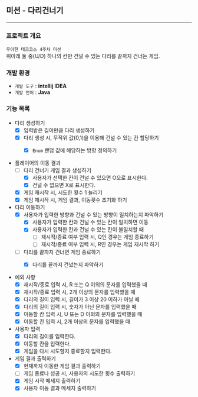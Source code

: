 ## 미션 - 다리건너기

---
### 프로젝트 개요
`우아한 테크코스 4주차 미션`                            
위아래 둘 중(U/D) 하나의 칸만 건널 수 있는 다리를 끝까지 건너는 게임.

### 개발 환경
* `개발 도구` : **intellij IDEA**
* `개발 언어` : **Java**

### 기능 목록

- 다리 생성하기
    - [X] 입력받은 길이만큼 다리 생성하기
    - [X] 다리 생성 시, 무작위 값(0,1)을 이용해 건널 수 있는 칸 할당하기
      -[X] `Enum` 랜덤 값에 해당하는 방향 정의하기  


- 플레이어의 이동 결과
    - [ ] 다리 건너기 게임 결과 생성하기
        - [X] 사용자가 선택한 칸이 건널 수 있으면 O으로 표시한다.
        - [X] 건널 수 없으면 X로 표시한다.
    - [X] 게임 재시작 시, 시도한 횟수 1 늘리기
    - [X] 게임 재시작 시, 게임 결과, 이동횟수 초기화 하기

- 다리 이동하기
    - [X] 사용자가 입력한 방향과 건널 수 있는 방향이 일치하는지 파악하기 
      - [X] 사용자가 입력한 칸과 건널 수 있는 칸이 일치하면 이동
      - [X] 사용자가 입력한 칸과 건널 수 있는 칸이 불일치할 때
          - [ ] 재시작/종료 여부 입력 시, Q인 경우는 게임 종료하기
          - [ ] 재시작/종료 여부 입력 시, R인 경우는 게임 재시작 하기

    - [ ] 다리를 끝까지 건너면 게임 종료하기
      - [X] 다리를 끝까지 건넜는지 파악하기


- 예외 사항
  - [X] 재시작/종료 입력 시, R 또는 Q 이외의 문자를 입력했을 때
  - [X] 재시작/종료 입력 시, 2개 이상의 문자를 입력했을 때
  - [X] 다리의 길이 입력 시, 길이가 3 이상 20 이하가 아닐 때
  - [X] 다리의 길이 입력 시, 숫자가 아닌 문자를 입력했을 때
  - [X] 이동할 칸 입력 시, U 또는 D 이외의 문자를 입력했을 때
  - [X] 이동할 칸 입력 시, 2개 이상의 문자를 입력했을 때

- 사용자 입력 
  - [X] 다리의 길이를 입력한다.
  - [X] 이동할 칸을 입력한다.
  - [X] 게임을 다시 시도할지 종료할지 입력한다.

- 게임 결과 출력하기
  - [X] 현재까지 이동한 게임 결과 출력하기
  - [ ] 게임 종료나 성공 시, 사용자의 시도한 횟수 출력하기
  - [X] 게임 시작 메세지 출력하기
  - [X] 사용자 이동 결과 메세지 출력하기
